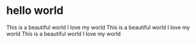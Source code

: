 # hello world 
This is a beautiful world 
I love my world
This is a beautiful world 
I love my world
This is a beautiful world 
I love my world